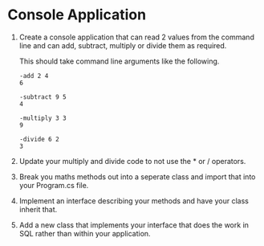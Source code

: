 # Console Application
1. Create a console application that can read 2 values from the command line and can add, subtract, multiply or divide them as required.

    This should take command line arguments like the following.

    ```
    -add 2 4
    6

    -subtract 9 5
    4

    -multiply 3 3
    9

    -divide 6 2
    3
    ```

2. Update your multiply and divide code to not use the * or / operators.
3. Break you maths methods out into a seperate class and import that into your Program.cs file.
4. Implement an interface describing your methods and have your class inherit that.
5. Add a new class that implements your interface that does the work in SQL rather than within your application.